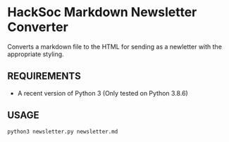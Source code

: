 # HackSoc Markdown Newsletter Converter
Converts a markdown file to the HTML for sending as a newletter with the appropriate styling.

## REQUIREMENTS
 - A recent version of Python 3 (Only tested on Python 3.8.6)

## USAGE
`python3 newsletter.py newsletter.md`

